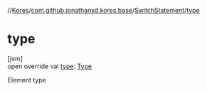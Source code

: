 //[Kores](../../../index.md)/[com.github.jonathanxd.kores.base](../index.md)/[SwitchStatement](index.md)/[type](type.md)

# type

[jvm]\
open override val [type](type.md): [Type](https://docs.oracle.com/javase/8/docs/api/java/lang/reflect/Type.html)

Element type
